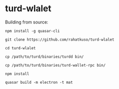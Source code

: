 # turd-wlalet

Building from source:


`npm install -g quasar-cli`

`git clone https://github.com/rahatkuso/turd-wlalet`

`cd turd-wlalet`

`cp /path/to/turd/binaries/turdd bin/`

`cp /path/to/turd/binaries/turd-wallet-rpc bin/`

`npm install`

`quasar build -m electron -t mat`
